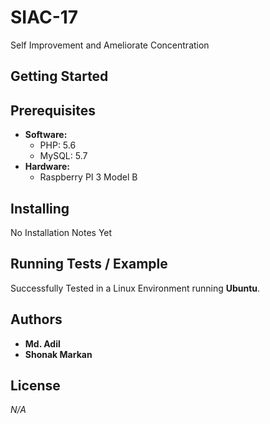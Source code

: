 # SIAC-17
Self Improvement and Ameliorate Concentration

## Getting Started

## Prerequisites
* **Software:**
    * PHP: 5.6
    * MySQL: 5.7
* **Hardware:**
    * Raspberry PI 3 Model B

## Installing
No Installation Notes Yet

## Running Tests / Example
Successfully Tested in a Linux Environment running **Ubuntu**.

## Authors
* **Md. Adil**
* **Shonak Markan**

## License
*N/A*
